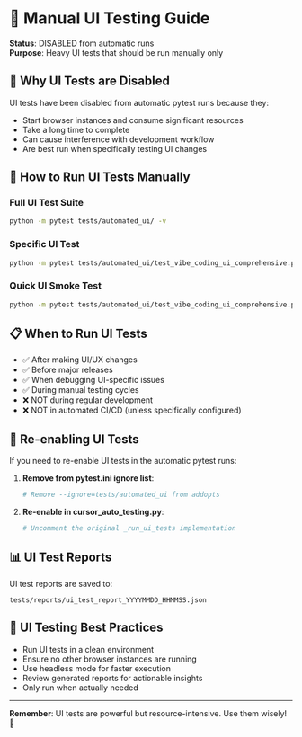 # 🤖 Manual UI Testing Guide

**Status**: DISABLED from automatic runs  
**Purpose**: Heavy UI tests that should be run manually only

## 🚫 **Why UI Tests are Disabled**

UI tests have been disabled from automatic pytest runs because they:
- Start browser instances and consume significant resources
- Take a long time to complete 
- Can cause interference with development workflow
- Are best run when specifically testing UI changes

## 🚀 **How to Run UI Tests Manually**

### **Full UI Test Suite**
```bash
python -m pytest tests/automated_ui/ -v
```

### **Specific UI Test**
```bash
python -m pytest tests/automated_ui/test_vibe_coding_ui_comprehensive.py -v
```

### **Quick UI Smoke Test**
```bash
python -m pytest tests/automated_ui/test_vibe_coding_ui_comprehensive.py::test_ui_page_load_performance -v
```

## 📋 **When to Run UI Tests**

- ✅ After making UI/UX changes
- ✅ Before major releases
- ✅ When debugging UI-specific issues
- ✅ During manual testing cycles
- ❌ NOT during regular development
- ❌ NOT in automated CI/CD (unless specifically configured)

## 🔧 **Re-enabling UI Tests**

If you need to re-enable UI tests in the automatic pytest runs:

1. **Remove from pytest.ini ignore list**:
   ```ini
   # Remove --ignore=tests/automated_ui from addopts
   ```

2. **Re-enable in cursor_auto_testing.py**:
   ```python
   # Uncomment the original _run_ui_tests implementation
   ```

## 📊 **UI Test Reports**

UI test reports are saved to:
```
tests/reports/ui_test_report_YYYYMMDD_HHMMSS.json
```

## 🎯 **UI Testing Best Practices**

- Run UI tests in a clean environment
- Ensure no other browser instances are running
- Use headless mode for faster execution
- Review generated reports for actionable insights
- Only run when actually needed

---

**Remember**: UI tests are powerful but resource-intensive. Use them wisely! 🎯
